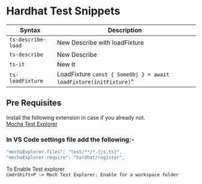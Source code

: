 # Hardhat Test Snippets



| Syntax      | Description |
| ----------- | ----------- |
|`ts-describe-load`| New Describe with loadFixture | 
|`ts-describe`| New Describe | 
|`ts-it`| New It | 
|`ts-loadFixture`| LoadFixture  `const { SomeObj } = await loadFixture(initFixture)`"| 


## Pre Requisites 
Install the following extension in case if you already not.  
[Mocha Test Explorer](https://marketplace.visualstudio.com/items?itemName=hbenl.vscode-mocha-test-adapter)

### In VS Code settings file add the following:-
```javascript
"mochaExplorer.files": "test/**/*.{js,ts}",
"mochaExplorer.require": "hardhat/register",
```
To Enable Test explorer   
`Cmd+Shift+P -> Moch Test Explorer: Enable for a workspace folder`